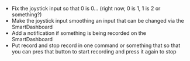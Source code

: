 * Fix the joystick input so that 0 is 0... (right now, 0 is 1, 1 is 2 or something?)
* Make the joystick input smoothing an input that can be changed via the SmartDashboard
* Add a notification if something is being recorded on the SmartDashboard
* Put record and stop record in one command or something that so that you can pres that button to start recording and press it again to stop
